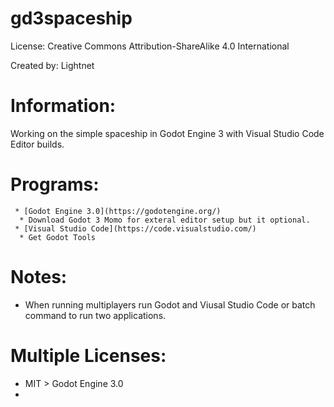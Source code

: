 # gd3spaceship

 License: Creative Commons Attribution-ShareAlike 4.0 International

 Created by: Lightnet

# Information:

 Working on the simple spaceship in Godot Engine 3 with Visual Studio Code Editor builds.

# Programs:
```
 * [Godot Engine 3.0](https://godotengine.org/)
  * Download Godot 3 Momo for exteral editor setup but it optional.
 * [Visual Studio Code](https://code.visualstudio.com/)
  * Get Godot Tools
```
# Notes:
 * When running multiplayers run Godot and Viusal Studio Code or batch command to run two applications.


# Multiple Licenses:
 * MIT > Godot Engine 3.0  
 * 
